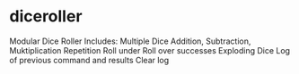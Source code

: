 # diceroller
Modular Dice Roller
Includes:
  Multiple Dice
  Addition, Subtraction, Muktiplication
  Repetition
  Roll under
  Roll over successes
  Exploding Dice
  Log of previous command and results
  Clear log
